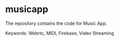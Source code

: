 # musicapp

The repository contains the code for Music App.

Keywords: Webrtc, MIDI, Firebase, Video Streaming
